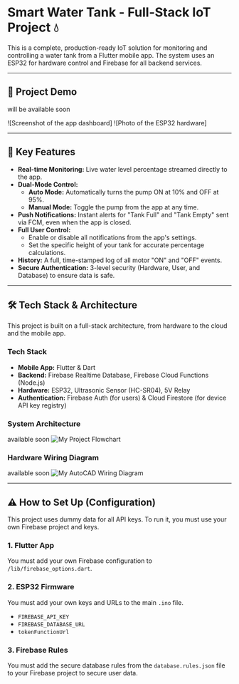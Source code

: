 # Smart Water Tank - Full-Stack IoT Project 💧

This is a complete, production-ready IoT solution for monitoring and controlling a water tank from a Flutter mobile app. The system uses an ESP32 for hardware control and Firebase for all backend services.

---

## 🎥 Project Demo

  will be available soon

![Screenshot of the app dashboard]
![Photo of the ESP32 hardware]

---

## 🌟 Key Features

* **Real-time Monitoring:** Live water level percentage streamed directly to the app.
* **Dual-Mode Control:**
    * **Auto Mode:** Automatically turns the pump ON at 10% and OFF at 95%.
    * **Manual Mode:** Toggle the pump from the app at any time.
* **Push Notifications:** Instant alerts for "Tank Full" and "Tank Empty" sent via FCM, even when the app is closed.
* **Full User Control:**
    * Enable or disable all notifications from the app's settings.
    * Set the specific height of your tank for accurate percentage calculations.
* **History:** A full, time-stamped log of all motor "ON" and "OFF" events.
* **Secure Authentication:** 3-level security (Hardware, User, and Database) to ensure data is safe.

---

## 🛠️ Tech Stack & Architecture

This project is built on a full-stack architecture, from hardware to the cloud and the mobile app.

### **Tech Stack**
* **Mobile App:** Flutter & Dart
* **Backend:** Firebase Realtime Database, Firebase Cloud Functions (Node.js)
* **Hardware:** ESP32, Ultrasonic Sensor (HC-SR04), 5V Relay
* **Authentication:** Firebase Auth (for users) & Cloud Firestore (for device API key registry)

### **System Architecture**
  available soon
![My Project Flowchart](system_flowchart.png)

### **Hardware Wiring Diagram**
 available soon
![My AutoCAD Wiring Diagram](wiring_diagram.png)

---

## ⚠️ How to Set Up (Configuration)

This project uses dummy data for all API keys. To run it, you must use your own Firebase project and keys.

### 1. Flutter App
You must add your own Firebase configuration to `/lib/firebase_options.dart`.

### 2. ESP32 Firmware
You must add your own keys and URLs to the main `.ino` file.
* `FIREBASE_API_KEY`
* `FIREBASE_DATABASE_URL`
* `tokenFunctionUrl`

### 3. Firebase Rules
You must add the secure database rules from the `database.rules.json` file to your Firebase project to secure user data.
